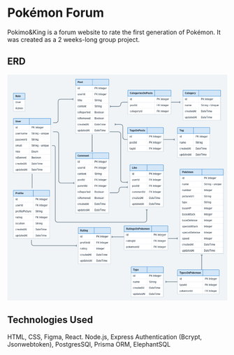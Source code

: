 # Pokémon Forum
Pokimo&King is a forum website to rate the first generation of Pokémon. It was created as a 2 weeks-long group project.


## ERD
![ERD](assets/pokemon-erd.png)


## Technologies Used
HTML, CSS, Figma, React. Node.js, Express Authentication (Bcrypt, Jsonwebtoken), PostgresSQl, Prisma ORM, ElephantSQL
